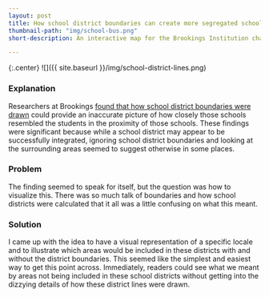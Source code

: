 ```yaml
---
layout: post
title: How school district boundaries can create more segregated schools
thumbnail-path: "img/school-bus.png"
short-description: An interactive map for the Brookings Institution charting the rise in nonbank mortgage lending after the Great Recession.

---
```


{:.center}
![]({{ site.baseurl }}/img/school-district-lines.png)

### Explanation

Researchers at Brookings [found that how school district boundaries were drawn](https://www.brookings.edu/blog/social-mobility-memos/2017/11/20/how-school-district-boundaries-can-create-more-segregated-schools/) could provide an inaccurate picture of how closely those schools resembled the students in the proximity of those schools. These findings were significant because while a school district may appear to be successfully integrated, ignoring school district boundaries and looking at the surrounding areas seemed to suggest otherwise in some places.

### Problem

The finding seemed to speak for itself, but the question was how to visualize this. There was so much talk of boundaries and how school districts were calculated that it all was a little confusing on what this meant.

### Solution

I came up with the idea to have a visual representation of a specific locale and to illustrate which areas would be included in these districts with and without the district boundaries. This seemed like the simplest and easiest way to get this point across. Immediately, readers could see what we meant by areas not being included in these school districts without getting into the dizzying details of how these district lines were drawn.
